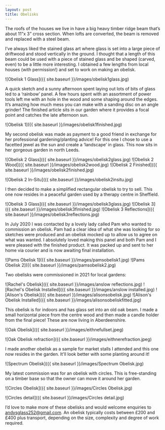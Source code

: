 ```yaml
---
layout: post
title: Obelisks
---
```


The roofs of the houses we live in have a big heavy timber ridge beam that’s about 11”x 3” cross section. When lofts are converted, the beam is removed and replaced with a steel beam.

I’ve always liked the stained glass art where glass is set into a large piece of driftwood and stood vertically in the ground. I thought that a length of this beam could be used with a piece of stained glass and be shaped (carved, even) to be a little more interesting. I obtained a few lengths from local houses (with permission!) and set to work on making an obelisk.

![Obelisk  1 Glass]({{ site.baseurl }}/images/obelisk1glass.jpg)

A quick sketch and a sunny afternoon spent laying out lots of bits of glass led to a ‘rainbow’ panel. A few hours spent with an assortment of power tools left me with an hole in the wood and some shaping around the edges. It’s amazing how much mess you can make with a sanding disc on an angle grinder!
The finished article sits in our garden where it provides a focal point and catches the late afternoon sun.

![Obelisk  1]({{ site.baseurl }}/images/obelisk1finished.jpg)

My second obelisk was made as payment to a good friend in exchange for her professional gardening/planting advice! For this one I chose to use a facetted jewel as the sun and create a ‘landscape’ in glass. This now sits in her gorgeous garden in north Leeds.

![Obelisk  2 Glass]({{ site.baseurl }}/images/obelisk2glass.jpg)
![Obelisk  2 Wood]({{ site.baseurl }}/images/obelisk2wood.jpg)
![Obelisk  2 Finished]({{ site.baseurl }}/images/obelisk2finished.jpg)

![Obelisk  2 In-Situ]({{ site.baseurl }}/images/obelisk2insitu.jpg)

I then decided to make a simplified rectangular obelisk to try to sell. This one now resides in a peaceful garden used by a therapy centre in Sheffield.

![Obelisk  3 Glass]({{ site.baseurl }}/images/obelisk3glass.jpg)
![Obelisk  3]({{ site.baseurl }}/images/obelisk3finished.jpg)
![Obelisk  3 Reflections]({{ site.baseurl }}/images/obelisk3reflections.jpg)

In July 2020 I was contacted by a lovely lady called Pam who wanted to commission an obelisk. Pam had a clear idea of what she was looking for so sketches were produced and an obelisk mocked up to allow us to agree on what was wanted. I absolutely loved making this panel and both Pam and I were pleased with the finished product. It was packed up and sent to her home via courier and is now awaiting final installation.

![Pams Obelisk 1]({{ site.baseurl }}/images/pamsobelisk1.jpg)
![Pams Obelisk 2]({{ site.baseurl }}/images/pamsobelisk2.jpg)

Two obelisks were commissioned in 2021 for local gardens:

![Rachel's Obelisk]({{ site.baseurl }}/images/anslow reflections.jpg)
![Rachel's Obelisk Installed]({{ site.baseurl }}/images/anslow installed.jpg)
![Alison's Obelisk]({{ site.baseurl }}/images/alisonsobelisk.jpg)
![Alison's Obelisk Installed]({{ site.baseurl }}/images/alisonsobeliskfitted.jpg)

This obelisk is for indoors and has glass set into an old oak beam. I made a small horizontal piece from the centre wood and then made a candle holder from the final piece! These are now living in Aberdeenshire.

![Oak Obelisk]({{ site.baseurl }}/images/eithnefullset.jpeg)

![Oak Obelisk refraction]({{ site.baseurl }}/images/eithnerefraction.jpeg)

I made another obelisk as a sample for market stalls I attended and this one now resides in the garden. It'll look better with some planting around it!

![Spectrum Obelisk]({{ site.baseurl }}/images/Spectrum Obelisk.jpg)

My latest commission was for an obelisk with circles. This is free-standing on a timber base so that the owner can move it around her garden.

![Circles Obelisk]({{ site.baseurl }}/images/Circles Obelisk.jpg)

![Circles detail]({{ site.baseurl }}/images/Circles detail.jpg)

I’d love to make more of these obelisks and would welcome enquiries to [andysglass252@gmail.com](mailto:andysglass252@gmail.com). An obelisk typically costs between £200 and £400 plus transport, depending on the size, complexity and degree of work required.
